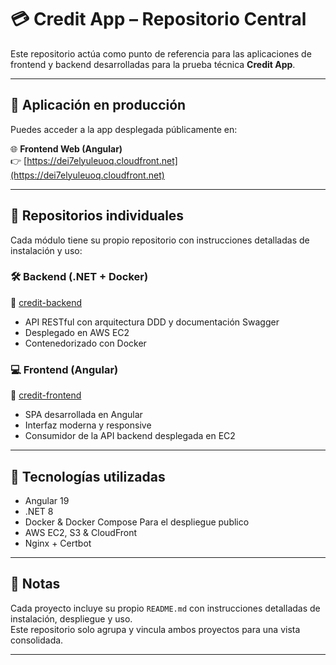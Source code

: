 # 💳 Credit App – Repositorio Central

Este repositorio actúa como punto de referencia para las aplicaciones de frontend y backend desarrolladas para la prueba técnica **Credit App**.

---

## 🔗 Aplicación en producción

Puedes acceder a la app desplegada públicamente en:

🌐 **Frontend Web (Angular)**  
👉 [https://dei7elyuleuoq.cloudfront.net](https://dei7elyuleuoq.cloudfront.net)

---

## 📂 Repositorios individuales

Cada módulo tiene su propio repositorio con instrucciones detalladas de instalación y uso:

### 🛠️ Backend (.NET + Docker)
📁 [credit-backend](https://github.com/keliath/credit-backend/tree/main)

- API RESTful con arquitectura DDD y documentación Swagger
- Desplegado en AWS EC2
- Contenedorizado con Docker

### 💻 Frontend (Angular)
📁 [credit-frontend](https://github.com/keliath/credit-frontend/tree/main)

- SPA desarrollada en Angular
- Interfaz moderna y responsive
- Consumidor de la API backend desplegada en EC2

---

## 🚀 Tecnologías utilizadas

- Angular 19
- .NET 8
- Docker & Docker Compose
  Para el despliegue publico
- AWS EC2, S3 & CloudFront
- Nginx + Certbot

---

## 📌 Notas

Cada proyecto incluye su propio `README.md` con instrucciones detalladas de instalación, despliegue y uso.  
Este repositorio solo agrupa y vincula ambos proyectos para una vista consolidada.

---
